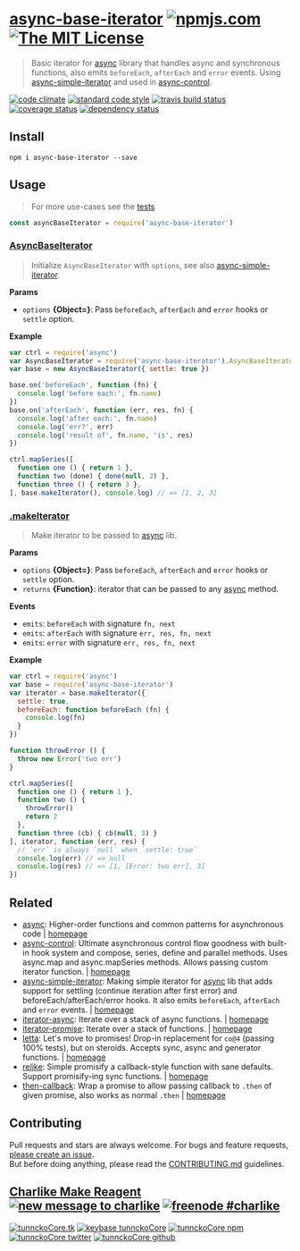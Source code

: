 # [async-base-iterator][author-www-url] [![npmjs.com][npmjs-img]][npmjs-url] [![The MIT License][license-img]][license-url] 

> Basic iterator for [async][] library that handles async and synchronous functions, also emits `beforeEach`, `afterEach` and `error` events. Using [async-simple-iterator][] and used in [async-control][].

[![code climate][codeclimate-img]][codeclimate-url] [![standard code style][standard-img]][standard-url] [![travis build status][travis-img]][travis-url] [![coverage status][coveralls-img]][coveralls-url] [![dependency status][david-img]][david-url]

## Install
```
npm i async-base-iterator --save
```

## Usage
> For more use-cases see the [tests](./test.js)

```js
const asyncBaseIterator = require('async-base-iterator')
```

### [AsyncBaseIterator](index.js#L43)
> Initialize `AsyncBaseIterator` with `options`, see also [async-simple-iterator][].

**Params**

* `options` **{Object=}**: Pass `beforeEach`, `afterEach` and `error` hooks or `settle` option.    

**Example**

```js
var ctrl = require('async')
var AsyncBaseIterator = require('async-base-iterator').AsyncBaseIterator
var base = new AsyncBaseIterator({ settle: true })

base.on('beforeEach', function (fn) {
  console.log('before each:', fn.name)
})
base.on('afterEach', function (err, res, fn) {
  console.log('after each:', fn.name)
  console.log('err?', err)
  console.log('result of', fn.name, 'is', res)
})

ctrl.mapSeries([
  function one () { return 1 },
  function two (done) { done(null, 2) },
  function three () { return 3 },
], base.makeIterator(), console.log) // => [1, 2, 3]
```

### [.makeIterator](index.js#L94)
> Make iterator to be passed to [async][] lib.

**Params**

* `options` **{Object=}**: Pass `beforeEach`, `afterEach` and `error` hooks or `settle` option.    
* `returns` **{Function}**: iterator that can be passed to any [async][] method.  

**Events**
* `emits`: `beforeEach` with signature `fn, next`  
* `emits`: `afterEach` with signature `err, res, fn, next`  
* `emits`: `error` with signature `err, res, fn, next`  

**Example**

```js
var ctrl = require('async')
var base = require('async-base-iterator')
var iterator = base.makeIterator({
  settle: true,
  beforeEach: function beforeEach (fn) {
    console.log(fn)
  }
})

function throwError () {
  throw new Error('two err')
}

ctrl.mapSeries([
  function one () { return 1 },
  function two () {
    throwError()
    return 2
  },
  function three (cb) { cb(null, 3) }
], iterator, function (err, res) {
  // `err` is always `null` when `settle: true`
  console.log(err) // => null
  console.log(res) // => [1, [Error: two err], 3]
})
```

## Related
* [async](https://www.npmjs.com/package/async): Higher-order functions and common patterns for asynchronous code | [homepage](https://github.com/caolan/async)
* [async-control](https://www.npmjs.com/package/async-control): Ultimate asynchronous control flow goodness with built-in hook system and compose, series, define and parallel methods. Uses async.map and async.mapSeries methods. Allows passing custom iterator function. | [homepage](https://github.com/hybridables/async-control)
* [async-simple-iterator](https://www.npmjs.com/package/async-simple-iterator): Making simple iterator for [async][] lib that adds support for settling (continue iteration after first error) and beforeEach/afterEach/error hooks. It also emits `beforeEach`, `afterEach` and `error` events. | [homepage](https://github.com/tunnckocore/async-simple-iterator)
* [iterator-async](https://www.npmjs.com/package/iterator-async): Iterate over a stack of async functions. | [homepage](https://github.com/doowb/iterator-async)
* [iterator-promise](https://www.npmjs.com/package/iterator-promise): Iterate over a stack of functions. | [homepage](https://github.com/doowb/iterator-promise)
* [letta](https://www.npmjs.com/package/letta): Let's move to promises! Drop-in replacement for `co@4` (passing 100% tests), but on steroids. Accepts sync, async and generator functions. | [homepage](https://github.com/hybridables/letta)
* [relike](https://www.npmjs.com/package/relike): Simple promisify a callback-style function with sane defaults. Support promisify-ing sync functions. | [homepage](https://github.com/hybridables/relike)
* [then-callback](https://www.npmjs.com/package/then-callback): Wrap a promise to allow passing callback to `.then` of given promise, also works as normal `.then` | [homepage](https://github.com/hybridables/then-callback)

## Contributing
Pull requests and stars are always welcome. For bugs and feature requests, [please create an issue](https://github.com/tunnckoCore/async-base-iterator/issues/new).  
But before doing anything, please read the [CONTRIBUTING.md](./CONTRIBUTING.md) guidelines.

## [Charlike Make Reagent](http://j.mp/1stW47C) [![new message to charlike][new-message-img]][new-message-url] [![freenode #charlike][freenode-img]][freenode-url]

[![tunnckoCore.tk][author-www-img]][author-www-url] [![keybase tunnckoCore][keybase-img]][keybase-url] [![tunnckoCore npm][author-npm-img]][author-npm-url] [![tunnckoCore twitter][author-twitter-img]][author-twitter-url] [![tunnckoCore github][author-github-img]][author-github-url]

[async]: https://github.com/caolan/async
[async-control]: https://github.com/hybridables/async-control
[async-simple-iterator]: https://github.com/tunnckocore/async-simple-iterator

[npmjs-url]: https://www.npmjs.com/package/async-base-iterator
[npmjs-img]: https://img.shields.io/npm/v/async-base-iterator.svg?label=async-base-iterator

[license-url]: https://github.com/tunnckoCore/async-base-iterator/blob/master/LICENSE
[license-img]: https://img.shields.io/badge/license-MIT-blue.svg

[codeclimate-url]: https://codeclimate.com/github/tunnckoCore/async-base-iterator
[codeclimate-img]: https://img.shields.io/codeclimate/github/tunnckoCore/async-base-iterator.svg

[travis-url]: https://travis-ci.org/tunnckoCore/async-base-iterator
[travis-img]: https://img.shields.io/travis/tunnckoCore/async-base-iterator/master.svg

[coveralls-url]: https://coveralls.io/r/tunnckoCore/async-base-iterator
[coveralls-img]: https://img.shields.io/coveralls/tunnckoCore/async-base-iterator.svg

[david-url]: https://david-dm.org/tunnckoCore/async-base-iterator
[david-img]: https://img.shields.io/david/tunnckoCore/async-base-iterator.svg

[standard-url]: https://github.com/feross/standard
[standard-img]: https://img.shields.io/badge/code%20style-standard-brightgreen.svg

[author-www-url]: http://www.tunnckocore.tk
[author-www-img]: https://img.shields.io/badge/www-tunnckocore.tk-fe7d37.svg

[keybase-url]: https://keybase.io/tunnckocore
[keybase-img]: https://img.shields.io/badge/keybase-tunnckocore-8a7967.svg

[author-npm-url]: https://www.npmjs.com/~tunnckocore
[author-npm-img]: https://img.shields.io/badge/npm-~tunnckocore-cb3837.svg

[author-twitter-url]: https://twitter.com/tunnckoCore
[author-twitter-img]: https://img.shields.io/badge/twitter-@tunnckoCore-55acee.svg

[author-github-url]: https://github.com/tunnckoCore
[author-github-img]: https://img.shields.io/badge/github-@tunnckoCore-4183c4.svg

[freenode-url]: http://webchat.freenode.net/?channels=charlike
[freenode-img]: https://img.shields.io/badge/freenode-%23charlike-5654a4.svg

[new-message-url]: https://github.com/tunnckoCore/ama
[new-message-img]: https://img.shields.io/badge/ask%20me-anything-green.svg

